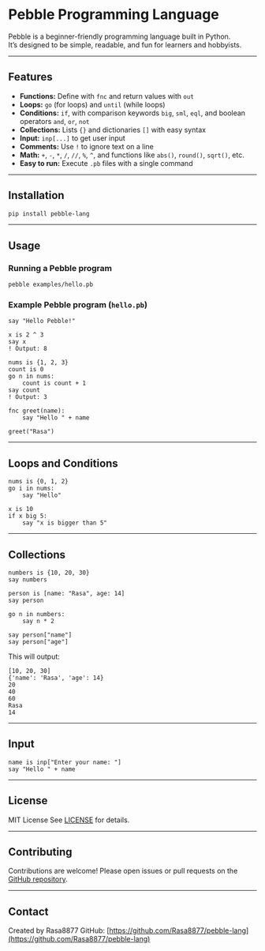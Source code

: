 # Pebble Programming Language

Pebble is a beginner-friendly programming language built in Python.  
It’s designed to be simple, readable, and fun for learners and hobbyists.

---

## Features

- **Functions:** Define with `fnc` and return values with `out`
- **Loops:** `go` (for loops) and `until` (while loops)
- **Conditions:** `if`, with comparison keywords `big`, `sml`, `eql`, and boolean operators `and`, `or`, `not`
- **Collections:** Lists `{}` and dictionaries `[]` with easy syntax
- **Input:** `inp[...]` to get user input
- **Comments:** Use `!` to ignore text on a line
- **Math:** `+`, `-`, `*`, `/`, `//`, `%`, `^`, and functions like `abs()`, `round()`, `sqrt()`, etc.
- **Easy to run:** Execute `.pb` files with a single command

---

## Installation

```bash
pip install pebble-lang
````

---

## Usage

### Running a Pebble program

```bash
pebble examples/hello.pb
```

### Example Pebble program (`hello.pb`)

```pebble
say "Hello Pebble!"

x is 2 ^ 3
say x
! Output: 8

nums is {1, 2, 3}
count is 0
go n in nums:
    count is count + 1
say count
! Output: 3

fnc greet(name):
    say "Hello " + name

greet("Rasa")
```

---

## Loops and Conditions

```pebble
nums is {0, 1, 2}
go i in nums:
    say "Hello"

x is 10
if x big 5:
    say "x is bigger than 5"
```

---

## Collections

```pebble
numbers is {10, 20, 30}
say numbers

person is [name: "Rasa", age: 14]
say person

go n in numbers:
    say n * 2

say person["name"]
say person["age"]
```

This will output:

```
[10, 20, 30]
{'name': 'Rasa', 'age': 14}
20
40
60
Rasa
14
```


---

## Input

```pebble
name is inp["Enter your name: "]
say "Hello " + name
```

---

## License

MIT License
See [LICENSE](LICENSE) for details.

---

## Contributing

Contributions are welcome! Please open issues or pull requests on the [GitHub repository](https://github.com/yourusername/pebble-lang).

---

## Contact

Created by Rasa8877
GitHub: [https://github.com/Rasa8877/pebble-lang](https://github.com/Rasa8877/pebble-lang)

